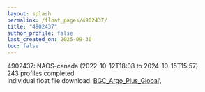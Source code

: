 ```yaml
---
layout: splash
permalink: /float_pages/4902437/
title: "4902437"
author_profile: false
last_created_on: 2025-09-30
toc: false
---
```

 
4902437: NAOS-canada (2022-10-12T18:08 to 2024-10-15T15:57)\
243 profiles completed\
Individual float file download: [BGC_Argo_Plus_Global](https://ftp.soest.hawaii.edu/bgc_argo_plus/Individual_Floats/outliers_removed/4902437_Sprof_processed.nc)\
